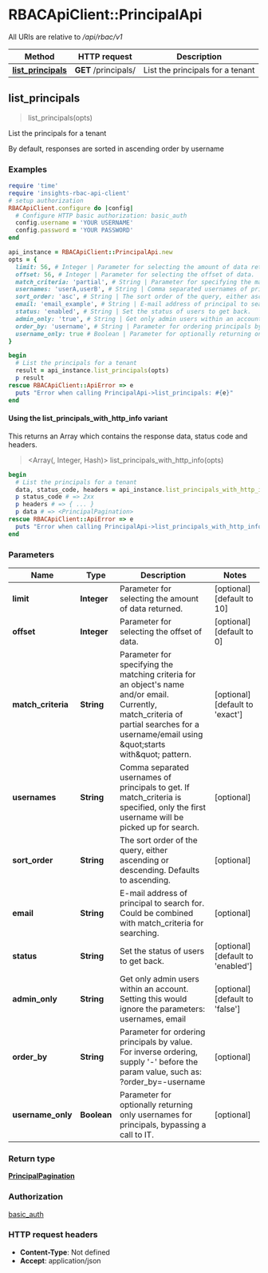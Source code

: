 # RBACApiClient::PrincipalApi

All URIs are relative to */api/rbac/v1*

| Method | HTTP request | Description |
| ------ | ------------ | ----------- |
| [**list_principals**](PrincipalApi.md#list_principals) | **GET** /principals/ | List the principals for a tenant |


## list_principals

> <PrincipalPagination> list_principals(opts)

List the principals for a tenant

By default, responses are sorted in ascending order by username

### Examples

```ruby
require 'time'
require 'insights-rbac-api-client'
# setup authorization
RBACApiClient.configure do |config|
  # Configure HTTP basic authorization: basic_auth
  config.username = 'YOUR USERNAME'
  config.password = 'YOUR PASSWORD'
end

api_instance = RBACApiClient::PrincipalApi.new
opts = {
  limit: 56, # Integer | Parameter for selecting the amount of data returned.
  offset: 56, # Integer | Parameter for selecting the offset of data.
  match_criteria: 'partial', # String | Parameter for specifying the matching criteria for an object's name and/or email. Currently, match_criteria of partial searches for a username/email using \"starts with\" pattern.
  usernames: 'userA,userB', # String | Comma separated usernames of principals to get. If match_criteria is specified, only the first username will be picked up for search.
  sort_order: 'asc', # String | The sort order of the query, either ascending or descending. Defaults to ascending.
  email: 'email_example', # String | E-mail address of principal to search for. Could be combined with match_criteria for searching.
  status: 'enabled', # String | Set the status of users to get back.
  admin_only: 'true', # String | Get only admin users within an account. Setting this would ignore the parameters: usernames, email
  order_by: 'username', # String | Parameter for ordering principals by value. For inverse ordering, supply '-' before the param value, such as: ?order_by=-username
  username_only: true # Boolean | Parameter for optionally returning only usernames for principals, bypassing a call to IT.
}

begin
  # List the principals for a tenant
  result = api_instance.list_principals(opts)
  p result
rescue RBACApiClient::ApiError => e
  puts "Error when calling PrincipalApi->list_principals: #{e}"
end
```

#### Using the list_principals_with_http_info variant

This returns an Array which contains the response data, status code and headers.

> <Array(<PrincipalPagination>, Integer, Hash)> list_principals_with_http_info(opts)

```ruby
begin
  # List the principals for a tenant
  data, status_code, headers = api_instance.list_principals_with_http_info(opts)
  p status_code # => 2xx
  p headers # => { ... }
  p data # => <PrincipalPagination>
rescue RBACApiClient::ApiError => e
  puts "Error when calling PrincipalApi->list_principals_with_http_info: #{e}"
end
```

### Parameters

| Name | Type | Description | Notes |
| ---- | ---- | ----------- | ----- |
| **limit** | **Integer** | Parameter for selecting the amount of data returned. | [optional][default to 10] |
| **offset** | **Integer** | Parameter for selecting the offset of data. | [optional][default to 0] |
| **match_criteria** | **String** | Parameter for specifying the matching criteria for an object&#39;s name and/or email. Currently, match_criteria of partial searches for a username/email using \&quot;starts with\&quot; pattern. | [optional][default to &#39;exact&#39;] |
| **usernames** | **String** | Comma separated usernames of principals to get. If match_criteria is specified, only the first username will be picked up for search. | [optional] |
| **sort_order** | **String** | The sort order of the query, either ascending or descending. Defaults to ascending. | [optional] |
| **email** | **String** | E-mail address of principal to search for. Could be combined with match_criteria for searching. | [optional] |
| **status** | **String** | Set the status of users to get back. | [optional][default to &#39;enabled&#39;] |
| **admin_only** | **String** | Get only admin users within an account. Setting this would ignore the parameters: usernames, email | [optional][default to &#39;false&#39;] |
| **order_by** | **String** | Parameter for ordering principals by value. For inverse ordering, supply &#39;-&#39; before the param value, such as: ?order_by&#x3D;-username | [optional] |
| **username_only** | **Boolean** | Parameter for optionally returning only usernames for principals, bypassing a call to IT. | [optional] |

### Return type

[**PrincipalPagination**](PrincipalPagination.md)

### Authorization

[basic_auth](../README.md#basic_auth)

### HTTP request headers

- **Content-Type**: Not defined
- **Accept**: application/json

